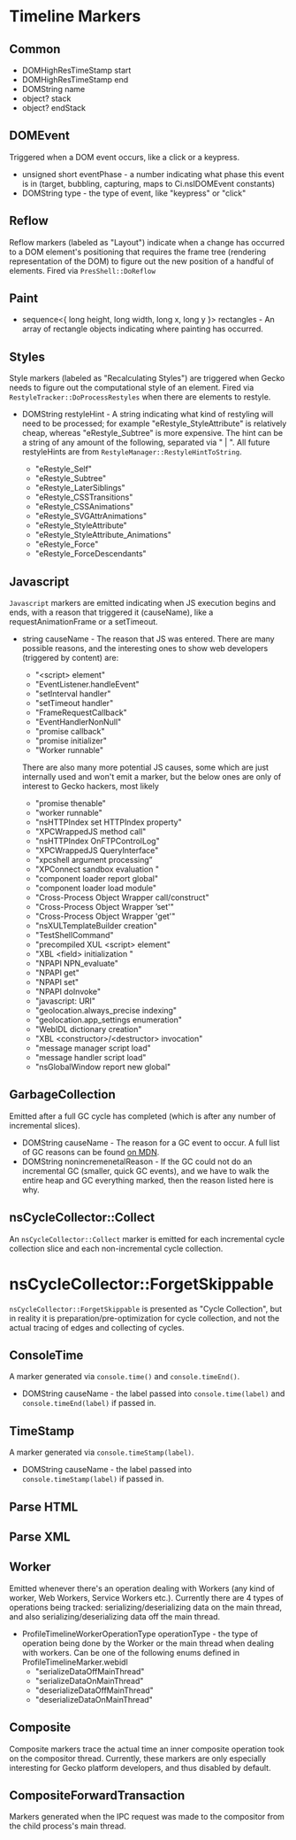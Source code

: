 # Timeline Markers

## Common

* DOMHighResTimeStamp start
* DOMHighResTimeStamp end
* DOMString name
* object? stack
* object? endStack

## DOMEvent

Triggered when a DOM event occurs, like a click or a keypress.

* unsigned short eventPhase - a number indicating what phase this event is
  in (target, bubbling, capturing, maps to Ci.nsIDOMEvent constants)
* DOMString type - the type of event, like "keypress" or "click"

## Reflow

Reflow markers (labeled as "Layout") indicate when a change has occurred to
a DOM element's positioning that requires the frame tree (rendering
representation of the DOM) to figure out the new position of a handful of
elements. Fired via `PresShell::DoReflow`

## Paint

* sequence<{ long height, long width, long x, long y }> rectangles - An array
  of rectangle objects indicating where painting has occurred.

## Styles

Style markers (labeled as "Recalculating Styles") are triggered when Gecko
needs to figure out the computational style of an element. Fired via
`RestyleTracker::DoProcessRestyles` when there are elements to restyle.

* DOMString restyleHint - A string indicating what kind of restyling will need
  to be processed; for example "eRestyle_StyleAttribute" is relatively cheap,
  whereas "eRestyle_Subtree" is more expensive. The hint can be a string of
  any amount of the following, separated via " | ". All future restyleHints
  are from `RestyleManager::RestyleHintToString`.

  * "eRestyle_Self"
  * "eRestyle_Subtree"
  * "eRestyle_LaterSiblings"
  * "eRestyle_CSSTransitions"
  * "eRestyle_CSSAnimations"
  * "eRestyle_SVGAttrAnimations"
  * "eRestyle_StyleAttribute"
  * "eRestyle_StyleAttribute_Animations"
  * "eRestyle_Force"
  * "eRestyle_ForceDescendants"


## Javascript

`Javascript` markers are emitted indicating when JS execution begins and ends,
with a reason that triggered it (causeName), like a requestAnimationFrame or
a setTimeout.

* string causeName - The reason that JS was entered. There are many possible
  reasons, and the interesting ones to show web developers (triggered by content) are:

  * "\<script\> element"
  * "EventListener.handleEvent"
  * "setInterval handler"
  * "setTimeout handler"
  * "FrameRequestCallback"
  * "EventHandlerNonNull"
  * "promise callback"
  * "promise initializer"
  * "Worker runnable"

  There are also many more potential JS causes, some which are just internally
  used and won't emit a marker, but the below ones are only of interest to
  Gecko hackers, most likely

  * "promise thenable"
  * "worker runnable"
  * "nsHTTPIndex set HTTPIndex property"
  * "XPCWrappedJS method call"
  * "nsHTTPIndex OnFTPControlLog"
  * "XPCWrappedJS QueryInterface"
  * "xpcshell argument processing”
  * "XPConnect sandbox evaluation "
  * "component loader report global"
  * "component loader load module"
  * "Cross-Process Object Wrapper call/construct"
  * "Cross-Process Object Wrapper ’set'"
  * "Cross-Process Object Wrapper 'get'"
  * "nsXULTemplateBuilder creation"
  * "TestShellCommand"
  * "precompiled XUL \<script\> element"
  * "XBL \<field\> initialization "
  * "NPAPI NPN_evaluate"
  * "NPAPI get"
  * "NPAPI set"
  * "NPAPI doInvoke"
  * "javascript: URI"
  * "geolocation.always_precise indexing"
  * "geolocation.app_settings enumeration"
  * "WebIDL dictionary creation"
  * "XBL \<constructor\>/\<destructor\> invocation"
  * "message manager script load"
  * "message handler script load"
  * "nsGlobalWindow report new global"

## GarbageCollection

Emitted after a full GC cycle has completed (which is after any number of
incremental slices).

* DOMString causeName - The reason for a GC event to occur. A full list of
  GC reasons can be found [on MDN](https://developer.mozilla.org/en-US/docs/Tools/Debugger-API/Debugger.Memory#Debugger.Memory_Handler_Functions).
* DOMString nonincremenetalReason - If the GC could not do an incremental
  GC (smaller, quick GC events), and we have to walk the entire heap and
  GC everything marked, then the reason listed here is why.

## nsCycleCollector::Collect

An `nsCycleCollector::Collect` marker is emitted for each incremental cycle
collection slice and each non-incremental cycle collection.

# nsCycleCollector::ForgetSkippable

`nsCycleCollector::ForgetSkippable` is presented as "Cycle Collection", but in
reality it is preparation/pre-optimization for cycle collection, and not the
actual tracing of edges and collecting of cycles.

## ConsoleTime

A marker generated via `console.time()` and `console.timeEnd()`.

* DOMString causeName - the label passed into `console.time(label)` and
  `console.timeEnd(label)` if passed in.

## TimeStamp

A marker generated via `console.timeStamp(label)`.

* DOMString causeName - the label passed into `console.timeStamp(label)`
  if passed in.

## Parse HTML

## Parse XML

## Worker

Emitted whenever there's an operation dealing with Workers (any kind of worker,
Web Workers, Service Workers etc.). Currently there are 4 types of operations
being tracked: serializing/deserializing data on the main thread, and also
serializing/deserializing data off the main thread.

* ProfileTimelineWorkerOperationType operationType - the type of operation
  being done by the Worker or the main thread when dealing with workers.
  Can be one of the following enums defined in ProfileTimelineMarker.webidl
  * "serializeDataOffMainThread"
  * "serializeDataOnMainThread"
  * "deserializeDataOffMainThread"
  * "deserializeDataOnMainThread"

## Composite

Composite markers trace the actual time an inner composite operation
took on the compositor thread. Currently, these markers are only especially
interesting for Gecko platform developers, and thus disabled by default.

## CompositeForwardTransaction

Markers generated when the IPC request was made to the compositor from
the child process's main thread.
